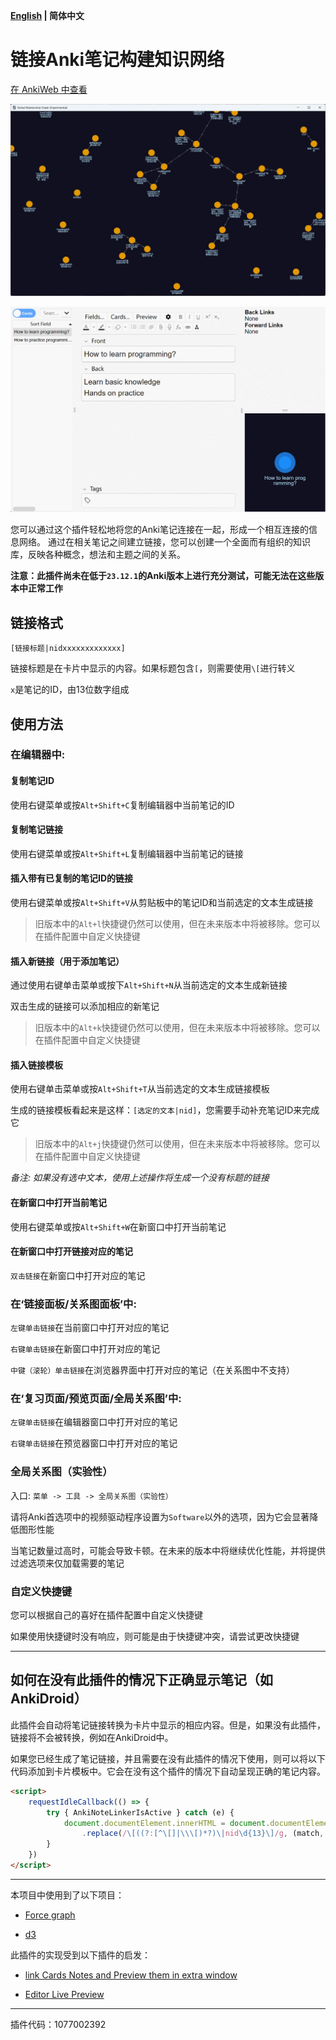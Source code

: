 **[English](README.md) | 简体中文**

# 链接Anki笔记构建知识网络

[在 AnkiWeb 中查看](https://ankiweb.net/shared/info/1077002392)

![show.jpg](show.jpg)

![show.gif](show.gif)

您可以通过这个插件轻松地将您的Anki笔记连接在一起，形成一个相互连接的信息网络。
通过在相关笔记之间建立链接，您可以创建一个全面而有组织的知识库，反映各种概念，想法和主题之间的关系。

**注意：此插件尚未在低于`23.12.1`的Anki版本上进行充分测试，可能无法在这些版本中正常工作**

## 链接格式

`[链接标题|nidxxxxxxxxxxxxx]`

链接标题是在卡片中显示的内容。如果标题包含`[`，则需要使用`\[`进行转义

`x`是笔记的ID，由13位数字组成

## 使用方法

### 在编辑器中:

#### 复制笔记ID

使用右键菜单或按`Alt+Shift+C`复制编辑器中当前笔记的ID

#### 复制笔记链接

使用右键菜单或按`Alt+Shift+L`复制编辑器中当前笔记的链接

#### 插入带有已复制的笔记ID的链接

使用右键菜单或按`Alt+Shift+V`从剪贴板中的笔记ID和当前选定的文本生成链接

>旧版本中的`Alt+l`快捷键仍然可以使用，但在未来版本中将被移除。您可以在插件配置中自定义快捷键

#### 插入新链接（用于添加笔记）

通过使用右键单击菜单或按下`Alt+Shift+N`从当前选定的文本生成新链接

双击生成的链接可以添加相应的新笔记

>旧版本中的`Alt+k`快捷键仍然可以使用，但在未来版本中将被移除。您可以在插件配置中自定义快捷键

#### 插入链接模板

使用右键单击菜单或按`Alt+Shift+T`从当前选定的文本生成链接模板

生成的链接模板看起来是这样：`[选定的文本|nid]`，您需要手动补充笔记ID来完成它

>旧版本中的`Alt+j`快捷键仍然可以使用，但在未来版本中将被移除。您可以在插件配置中自定义快捷键

_备注: 如果没有选中文本，使用上述操作将生成一个没有标题的链接_

#### 在新窗口中打开当前笔记

使用右键菜单或按`Alt+Shift+W`在新窗口中打开当前笔记

#### 在新窗口中打开链接对应的笔记

`双击链接`在新窗口中打开对应的笔记

### 在‘链接面板/关系图面板’中:

`左键单击链接`在当前窗口中打开对应的笔记

`右键单击链接`在新窗口中打开对应的笔记

`中键（滚轮）单击链接`在浏览器界面中打开对应的笔记（在关系图中不支持）

### 在‘复习页面/预览页面/全局关系图’中:

`左键单击链接`在编辑器窗口中打开对应的笔记

`右键单击链接`在预览器窗口中打开对应的笔记

### 全局关系图（实验性）

入口: `菜单 -> 工具 -> 全局关系图（实验性）`

请将Anki首选项中的视频驱动程序设置为`Software`以外的选项，因为它会显著降低图形性能

当笔记数量过高时，可能会导致卡顿。在未来的版本中将继续优化性能，并将提供过滤选项来仅加载需要的笔记

### 自定义快捷键

您可以根据自己的喜好在插件配置中自定义快捷键

如果使用快捷键时没有响应，则可能是由于快捷键冲突，请尝试更改快捷键

---
## 如何在没有此插件的情况下正确显示笔记（如AnkiDroid）

此插件会自动将笔记链接转换为卡片中显示的相应内容。但是，如果没有此插件，链接将不会被转换，例如在AnkiDroid中。

如果您已经生成了笔记链接，并且需要在没有此插件的情况下使用，则可以将以下代码添加到卡片模板中。它会在没有这个插件的情况下自动呈现正确的笔记内容。

```html
<script>
    requestIdleCallback(() => {
        try { AnkiNoteLinkerIsActive } catch (e) {
            document.documentElement.innerHTML = document.documentElement.innerHTML
                .replace(/\[((?:[^\[]|\\\[)*?)\|nid\d{13}\]/g, (match, title) => title.replace(/\\\[/g, '['))
        }
    })
</script>
```

---
本项目中使用到了以下项目：

- [Force graph](https://github.com/vasturiano/force-graph)

- [d3](https://github.com/d3/d3)

此插件的实现受到以下插件的启发：

- [link Cards Notes and Preview them in extra window](https://ankiweb.net/shared/info/1423933177)

- [Editor Live Preview](https://ankiweb.net/shared/info/1960039667)

---
插件代码：1077002392